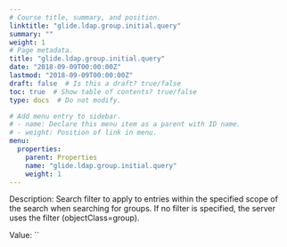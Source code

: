 ```yaml
---
# Course title, summary, and position.
linktitle: "glide.ldap.group.initial.query"
summary: ""
weight: 1
# Page metadata.
title: "glide.ldap.group.initial.query"
date: "2018-09-09T00:00:00Z"
lastmod: "2018-09-09T00:00:00Z"
draft: false  # Is this a draft? true/false
toc: true  # Show table of contents? true/false
type: docs  # Do not modify.

# Add menu entry to sidebar.
# - name: Declare this menu item as a parent with ID name.
# - weight: Position of link in menu.
menu:
  properties:
    parent: Properties
    name: "glide.ldap.group.initial.query"
    weight: 1
---
```


Description: Search filter to apply to entries within the specified scope of the search when searching for groups. If no filter is specified, the server uses the filter (objectClass=group).


Value: ``